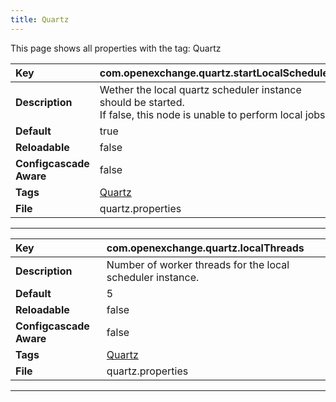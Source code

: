 ```yaml
---
title: Quartz
---
```


This page shows all properties with the tag: Quartz

| __Key__ | com.openexchange.quartz.startLocalScheduler |
|:----------------|:--------|
| __Description__ | Wether the local quartz scheduler instance should be started.<br>If false, this node is unable to perform local jobs.<br> |
| __Default__ | true |
| __Reloadable__ | false |
| __Configcascade Aware__ | false |
| __Tags__ | <a href="https://documentation.open-xchange.com/latest/middleware/configuration/tags/Quartz.html">Quartz</a> |
| __File__ | quartz.properties |

---
| __Key__ | com.openexchange.quartz.localThreads |
|:----------------|:--------|
| __Description__ | Number of worker threads for the local scheduler instance.<br> |
| __Default__ | 5 |
| __Reloadable__ | false |
| __Configcascade Aware__ | false |
| __Tags__ | <a href="https://documentation.open-xchange.com/latest/middleware/configuration/tags/Quartz.html">Quartz</a> |
| __File__ | quartz.properties |

---
